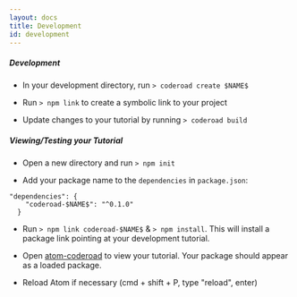 ```yaml
---
layout: docs
title: Development
id: development
---
```


##### Development

* In your development directory, run `> coderoad create $NAME$`

* Run `> npm link` to create a symbolic link to your project

* Update changes to your tutorial by running `> coderoad build`

##### Viewing/Testing your Tutorial

* Open a new directory and run `> npm init`

* Add your package name to the `dependencies` in `package.json`:

```
"dependencies": {
    "coderoad-$NAME$": "^0.1.0"
  }
```

* Run `> npm link coderoad-$NAME$` & `> npm install`. This will install a package link pointing at your development tutorial.

* Open [atom-coderoad](https://github.com/coderoad/atom-coderoad) to view your tutorial. Your package should appear as a loaded package.

* Reload Atom if necessary (cmd + shift + P, type "reload", enter)
